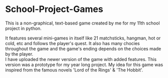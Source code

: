 # School-Project-Games  
  
This is a non-graphical, text-based game created by me for my 11th school project in python.  
  
It features several mini-games in itself like 21 matchsticks, hangman, hot or cold, etc and follows the player's quest. It also has many chocies throughout the game and the game's ending depends on the choices made by the player.  
I have uploaded the newer version of the game with added features. This version was a prototype for my year long project. My idea for this game was inspired from the famous novels 'Lord of the Rings' & 'The Hobbit'.
